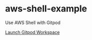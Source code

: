 # aws-shell-example

Use AWS Shell with Gitpod

[Launch Gitpod Workspace](https://github.com/ExamProCo/aws-shell-example)
